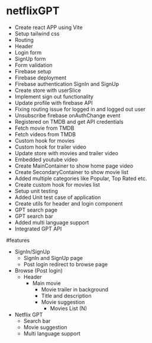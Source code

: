 # netflixGPT

- Create react APP using Vite
- Setup tailwind css
- Routing
- Header
- Login form
- SignUp form
- Form validation
- Firebase setup
- Firebase deployment
- Firebase authentication SignIn and SignUp
- Create store with userSlice
- Implement sign out functionality
- Update profile with firebase API
- Fixing routing issue for logged in and logged out user
- Unsubscribe firebase onAuthChange event
- Registered on TMDB and get API credentials
- Fetch movie from TMDB
- Fetch videos from TMDB
- Custom hook for movies
- Custom hook for trailer video
- Update store with movies and trailer video
- Embedded youtube video
- Create MainContainer to show home page video
- Create SecondaryContainer to show movie list
- Added multiple categories like Popular, Top Rated etc.
- Create custom hook for movies list
- Setup unit testing
- Added Unit test case of application
- Create utils for header and login component
- GPT search page
- GPT search bar
- Added multi language support
- Integrated GPT API

#features

- SignIn/SignUp
  - SignIn and SignUp page
  - Post login redirect to browse page
- Browse (Post login)
  - Header
    - Main movie
      - Movie trailer in background
      - Title and description
      - Movie suggestion
        - Movies List (N)
- Netflix GPT
  - Search bar
  - Movie suggestion
  - Multi language support
